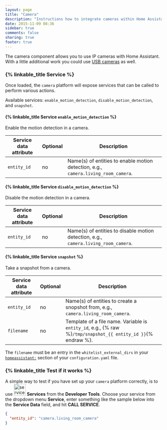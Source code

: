 ```yaml
---
layout: page
title: "Camera"
description: "Instructions how to integrate cameras within Home Assistant."
date: 2015-11-09 08:36
sidebar: true
comments: false
sharing: true
footer: true
---
```



The camera component allows you to use IP cameras with Home Assistant. With a little additional work you could use [USB cameras](/blog/2016/06/23/usb-webcams-and-home-assistant/) as well.

### {% linkable_title Service %}

Once loaded, the `camera` platform will expose services that can be called to perform various actions.

Available services: `enable_motion_detection`, `disable_motion_detection`, and `snapshot`.

#### {% linkable_title Service `enable_motion_detection` %}

Enable the motion detection in a camera.

| Service data attribute | Optional | Description |
| ---------------------- | -------- | ----------- |
| `entity_id`            |      no  | Name(s) of entities to enable motion detection, e.g., `camera.living_room_camera`. |

#### {% linkable_title Service `disable_motion_detection` %}

Disable the motion detection in a camera.

| Service data attribute | Optional | Description |
| ---------------------- | -------- | ----------- |
| `entity_id`            |      no  | Name(s) of entities to disable motion detection, e.g., `camera.living_room_camera`. |

#### {% linkable_title Service `snapshot` %}

Take a snapshot from a camera.

| Service data attribute | Optional | Description |
| ---------------------- | -------- | ----------- |
| `entity_id`            |      no  | Name(s) of entities to create a snopshot from, e.g., `camera.living_room_camera`. |
| `filename `            |      no  | Template of a file name. Variable is `entity_id`, e.g., {% raw %}`/tmp/snapshot_{{ entity_id }}`{% endraw %}. |

The `filename` must be an entry in the `whitelist_external_dirs` in your [`homeassistant:`](/docs/configuration/basic/) section of your `configuration.yaml` file.

### {% linkable_title Test if it works %}

A simple way to test if you have set up your `camera` platform correctly, is to use <img src='/images/screenshots/developer-tool-services-icon.png' alt='service developer tool icon' class="no-shadow" height="38" /> **Services** from the **Developer Tools**. Choose your service from the dropdown menu **Service**, enter something like the sample below into the **Service Data** field, and hit **CALL SERVICE**.

```json
{
  "entity_id": "camera.living_room_camera"
}
```

